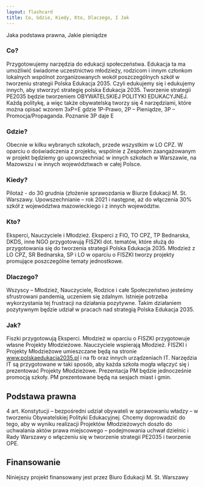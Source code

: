 ```yaml
---
layout: flashcard
title: Co, Gdzie, Kiedy, Kto, Dlaczego, I Jak
---
```


Jaka podstawa prawna, Jakie pieniądze

### Co? 
Przygotowujemy narzędzia do edukacji społeczeństwa. Edukacja ta ma umożliwić
świadome uczestnictwo młodzieży, rodzicom i innym członkom lokalnych wspólnot
zorganizowanych wokół poszczególnych szkół w tworzeniu strategii Polska Edukacja 2035.
Czyli edukujemy się i edukujemy innych, aby stworzyć strategię polska Edukacja 2035.
Tworzenie strategii PE2035 będzie tworzeniem OBYWATELSKIEJ POLITYKI EDUKACYJNEJ.
Każdą politykę, a więc także obywatelską tworzy się 4 narzędziami, które można opisać
wzorem 3xP=E gdzie 1P-Prawo, 2P – Pieniądze, 3P – Promocja/Propaganda. Poznanie 3P
daje E

### Gdzie? 
Obecnie w kilku wybranych szkołach, przede wszystkim w LO CPZ. W oparciu o
doświadczenia z projektu, wspólnie z Zespołem zaangażowanym w projekt będziemy go
upowszechniać w innych szkołach w Warszawie, na Mazowszu i w innych województwach w
całej Polsce.

### Kiedy? 
Pilotaż - do 30 grudnia (złożenie sprawozdania w Biurze Edukacji M. St. Warszawy.
Upowszechnianie – rok 2021 i następne, aż do włączenia 30% szkół z województwa
mazowieckiego i z innych województw.

### Kto? 
Eksperci, Nauczyciele i Młodzież. Eksperci z FIO, TO CPZ, TP Bednarska, DKDS, inne NGO
przygotowują FISZKI dot. tematów, które służą do przygotowania się do tworzenia strategii
Polska Edukacja 2035. Młodzież z LO CPZ, SR Bednarska, SP i LO w oparciu o FISZKI tworzy
projekty promujące poszczególne tematy jednostkowe.

### Dlaczego? 
Wszyscy – Młodzież, Nauczyciele, Rodzice i całe Społeczeństwo jesteśmy
sfrustrowani pandemią, uczeniem się zdalnym. Istnieje potrzeba wykorzystania tej frustracji
na działania pozytywne. Takim działaniem pozytywnym będzie udział w pracach nad strategią
Polska Edukacja 2035.

### Jak? 
Fiszki przygotowują Eksperci. Młodzież w oparciu o FISZKI przygotowuje własne Projekty
Młodzieżowe. Nauczyciele wspierają Młodzież. FISZKI i Projekty Młodzieżowe umieszczane
będą na stronie www.polskaedukacja2035.pl i na fb oraz innych urządzeniach IT. Narzędzia IT
są przygotowane w taki sposób, aby każda szkoła mogła włączyć się i prezentować Projekty
Młodzieżowe. Prezentacja PM będzie jednocześnie promocją szkoły. PM prezentowane będą
na sesjach miast i gmin.

## Podstawa prawna 
4 art. Konstytucji – bezpośredni udział obywateli w sprawowaniu władzy
– w tworzeniu Obywatelskiej Polityki Edukacyjnej. Chcemy doprowadzić do tego, aby w
wyniku realizacji Projektów Młodzieżowych doszło do uchwalania aktów prawa miejscowego
– podejmowania uchwał dzielnic i Rady Warszawy o włączeniu się w tworzenie strategii
PE2035 i tworzenie OPE.

## Finansowanie
Niniejszy projekt finansowany jest przez Biuro Edukacji M. St. Warszawy

